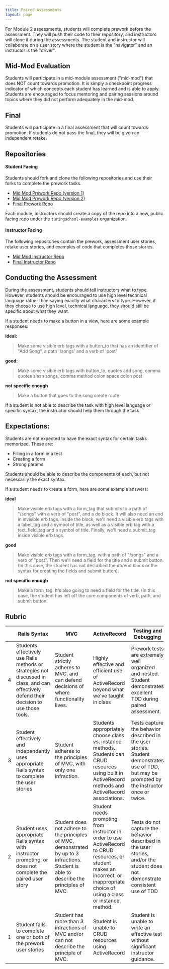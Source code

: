 ```yaml
---
title: Paired Assessments
layout: page
---
```


For Module 2 assessments, students will complete prework before the assessment. They will push their code to their repository, and instructors will clone it during the assessments. The student and instructor will collaborate on a user story where the student is the "navigator" and an instructor is the "driver".

## Mid-Mod Evaluation

Students will participate in a mid-module assessment ("mid-mod") that does NOT count towards promotion. It is simply a checkpoint progress indicator of which concepts each student has learned and is able to apply. Students are encouraged to focus mentoring and pairing sessions around topics where they did not perform adequately in the mid-mod.

## Final

Students will participate in a final assessment that will count towards promotion. If students do not pass the final, they will be given an independent retake.

## Repositories

#### Student Facing

Students should fork and clone the following repositories and use their forks to complete the prework tasks.

* [Mid Mod Prework Repo (version 1)](https://github.com/turingschool/B2_mid_mod_1)
* [Mid Mod Prework Repo (version 2)](https://github.com/turingschool/B2_mid_mod_2)
* [Final Prework Repo](https://github.com/turingschool/final_b2_prework)

Each module, instructors should create a copy of the repo into a new, public facing repo under the `turingschool-examples` organization.

#### Instructor Facing

The following repositories contain the prework, assessment user stories, retake user stories, and examples of code that completes those stories.

* [Mid Mod Instructor Repo](https://github.com/turingschool/book_club_mid_mod)
* [Final Instructor Repo](https://github.com/turingschool/final_b2)

## Conducting the Assessment

During the assessment, students should tell instructors what to type. However, students should be encouraged to use high level technical language rather than saying exactly what characters to type. However, if they choose to use high level, technical language, they should still be specific about what they want.

If a student needs to make a button in a view, here are some example responses:

**ideal:**

> Make some visible erb tags with a button_to that has an identifier of "Add Song", a path '/songs' and a verb of 'post'

**good:**

> Make some visible erb tags with button_to, quotes add song, comma quotes slash songs, comma method colon space colon post


**not specific enough**

> Make a button that goes to the song create route


If a student is not able to describe the task with high level language or specific syntax, the instructor should help them through the task


## Expectations:

Students are not expected to have the exact syntax for certain tasks memorized. These are:

* Filling in a form in a test
* Creating a form
* Strong params

Students should be able to describe the components of each, but not necessarily the exact syntax.

If a student needs to create a form, here are some example answers:

**ideal**


> Make visible erb tags with a form_tag that submits to a path of "/songs" with a verb of "post", and a do block. It will also need an end in invisible erb tags. Inside the block, we'll need a visible erb tags with a label_tag and a symbol of title, as well as a visible erb tag with a text_field_tag and a symbol of title. Finally, we'll need a submit_tag inside visible erb tags.


**good**

> Make visible erb tags with a form_tag, with a path of "/songs" and a verb of "post". Then we'll need a field for the title and a submit button. (In this case, the student has not described the do/end block or the syntax for creating the fields and submit button).


**not specific enough**

> Make a form_tag. It's also going to need a field for the title. (In this case, the student has left off the core components of verb, path, and submit button.


## Rubric

| | Rails Syntax | MVC | ActiveRecord | Testing and Debugging |
| -- | -- | -- | -- | -- |
| 4 | Students effectively use Rails methods or strategies not discussed in class, and can effectively defend their decision to use those tools. | Student strictly adheres to MVC, and can defend decisions of where functionality lives. | Highly effective and efficient use of ActiveRecord beyond what we've taught in class | Prework tests are extremely well organized and nested. Student demonstrates excellent TDD during paired assessment. |
| 3 | Student effectively and independently uses appropriate Rails syntax to complete the user stories | Student adheres to the principles of MVC, with only one infraction. | Students appropriately choose class vs. instance methods. Students can CRUD resources using built in ActiveRecord methods and ActiveRecord associations. | Tests capture the behavior described in the user stories. Student demonstrates use of TDD, but may be prompted by the instructor once or twice. |
| 2 | Student uses appropriate Rails syntax with instructor prompting, or does not complete the paired user story | Student does not adhere to the principles of MVC, demonstrated by up to 3 infractions. Student is able to describe the principles of MVC. | Student needs  prompting from instructor in order to use ActiveRecord to CRUD resources, or student makes an incorrect, or inappropriate choice of using a class or instance method. | Tests do not capture the behavior described in the user stories, and/or the student does not demonstrate consistent use of TDD |
| 1 | Student fails to complete one or both of the prework user stories | Student has more than 3 infractions of MVC and/or can not describe the principle of MVC. | Student is unable to CRUD resources using ActiveRecord | Student is unable to write an effective test without significant instructor guidance. |
